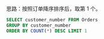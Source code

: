 思路：按照订单降序排序后，取第 1 个。
```sql
SELECT customer_number FROM Orders 
GROUP BY customer_number
ORDER BY COUNT(*) DESC LIMIT 1
```